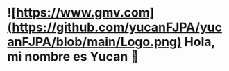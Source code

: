
# ![https://www.gmv.com](https://github.com/yucanFJPA/yucanFJPA/blob/main/Logo.png) Hola, mi nombre es Yucan 👋

<!--
**yucanFJPA/yucanFJPA** is a ✨ _special_ ✨ repository because its `README.md` (this file) appears on your GitHub profile.

Here are some ideas to get you started:

- 🔭 I’m currently working on ...
- 🌱 I’m currently learning ...
- 👯 I’m looking to collaborate on ...
- 🤔 I’m looking for help with ...
- 💬 Ask me about ...
- 📫 How to reach me: ...
- 😄 Pronouns: ...
- ⚡ Fun fact: ...
-->
